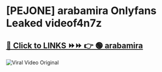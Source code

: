 
 # [PEJONE] arabamira Onlyfans Leaked videof4n7z

## <h2><a href="https://clipsfans.com/arabamira&ref=git">🔗 Click to LINKS ⏩⏩ 👉 🟢 arabamira </a></h2>

<a href="https://clipsfans.com/arabamira&ref=git" rel="nofollow" data-target="animated-image.originalLink"><img src="https://i.ibb.co.com/xMMVF88/686577567.gif" alt="Viral Video Original" style="max-width: 100%; display: inline-block;" data-target="animated-image.originalImage"></a>

